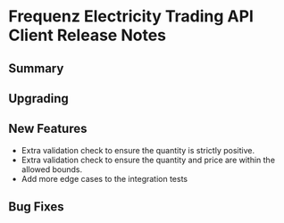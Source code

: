 # Frequenz Electricity Trading API Client Release Notes

## Summary

<!-- Here goes a general summary of what this release is about -->

## Upgrading

<!-- Here goes notes on how to upgrade from previous versions, including deprecations and what they should be replaced with -->

## New Features

* Extra validation check to ensure the quantity is strictly positive.
* Extra validation check to ensure the quantity and price are within the allowed bounds.
* Add more edge cases to the integration tests

## Bug Fixes

<!-- Here goes notable bug fixes that are worth a special mention or explanation -->

